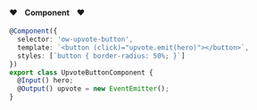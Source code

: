 #### ❤️️ &nbsp;&nbsp; Component &nbsp;&nbsp; ❤️️
```typescript
@Component({
  selector: 'ow-upvote-button',
  template: `<button (click)="upvote.emit(hero)"></button>`,
  styles: [`button { border-radius: 50%; }`]
})
export class UpvoteButtonComponent {
  @Input() hero;
  @Output() upvote = new EventEmitter();
}
```
<p>
  <span class="fragment current-visible" data-code-focus="4"></span>
  <span class="fragment current-visible" data-code-focus="7-8"></span>
</p>
